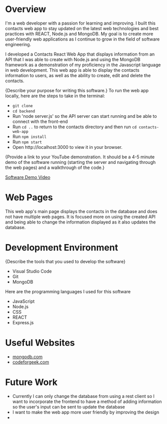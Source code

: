 # Overview

I'm a web developer with a passion for learning and improving. I built this contacts web app to stay updated on the latest web technologies and best practices with REACT, Node.js and MongoDB. My goal is to create more user-friendly web applications as I continue to grow in the field of software engineering.

I developed a Contacts React Web App that displays information from an API that I was able to create with Node.js and using the MongoDB framework as a demonstration of my proficiency in the Javascript language in web development. This web app is able to display the contacts information to users, as well as the ability to create, edit and delete the contacts. 

{Describe your purpose for writing this software.}
To run the web app locally, here are the steps to take in the terminal:
* `git clone `
* `cd backend`
* Run 'node server.js' so the API server can start running and be able to connect with the front-end
* Run `cd ..` to return to the contacts directory and then run `cd contacts-web-app`
* Run `npm install`
* Run `npm start` 
* Open http://localhost:3000 to view it in your browser.

{Provide a link to your YouTube demonstration.  It should be a 4-5 minute demo of the software running (starting the server and navigating through the web pages) and a walkthrough of the code.}

[Software Demo Video](http://youtube.link.goes.here)

# Web Pages

This web app's main page displays the contacts in the database and does not have multiple web pages. It is focused more on using the created API and being able to change the information displayed as it also updates the database. 

# Development Environment

{Describe the tools that you used to develop the software}

* Visual Studio Code
* Git
* MongoDB

Here are the programming languages I used for this software

* JavaScript
* Node.js
* CSS
* REACT
* Express.js

# Useful Websites
* [mongodb.com](https://www.mongodb.com/atlas/database)
* [codeforgeek.com](https://codeforgeek.com/express-nodejs-tutorial/)

# Future Work

* Currently I can only change the database from using a rest client so I want to incorporate the frontend to have a method of adding information so the user's input can be sent to update the database
* I want to make the web app more user friendly by improving the design
*